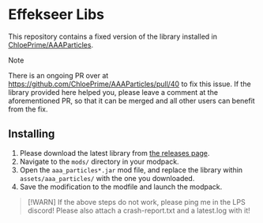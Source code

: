 # Effekseer Libs
This repository contains a fixed version of the library installed in [ChloePrime/AAAParticles](https://github.com/ChloePrime/AAAParticles).

> [!NOTE]
> There is an ongoing PR over at https://github.com/ChloePrime/AAAParticles/pull/40 to fix this issue.
> If the library provided here helped you, please leave a comment at the aforementioned PR, so that it
> can be merged and all other users can benefit from the fix.

## Installing

1. Please download the latest library from [the releases page](https://github.com/Frontear/effekseer-libs/releases).
2. Navigate to the `mods/` directory in your modpack.
3. Open the `aaa_particles*.jar` mod file, and replace the library within `assets/aaa_particles/` with the one you downloaded.
4. Save the modification to the modfile and launch the modpack.

>[!WARN]
>If the above steps do not work, please ping me in the LPS discord!
>Please also attach a crash-report.txt and a latest.log with it!
